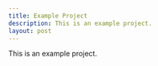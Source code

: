 ```yaml
---
title: Example Project
description: This is an example project.
layout: post
---
```


This is an example project. 
